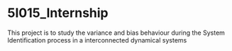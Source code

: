 # 5I015_Internship
This project is to study the variance and bias behaviour during the System Identification process in a interconnected dynamical systems
